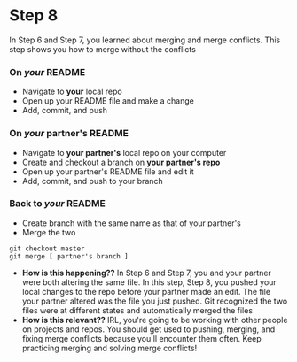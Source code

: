 # Step 8

In Step 6 and Step 7, you learned about merging and merge conflicts. This step shows you how to merge without the conflicts

### On *your* README
- Navigate to **your** local repo
- Open up your README file and make a change
- Add, commit, and push

### On *your* partner's README
- Navigate to **your partner's** local repo on your computer
- Create and checkout a branch on **your partner's repo**
- Open up your partner's README file and edit it
- Add, commit, and push to your branch

### Back to *your* README
- Create branch with the same name as that of your partner's
- Merge the two
```
git checkout master
git merge [ partner's branch ]
```
- **How is this happening??**
In Step 6 and Step 7, you and your partner were both altering the same file. In this step, Step 8, you pushed your local changes to the repo before your partner made an edit. The file your partner altered was the file you just pushed. Git recognized the two files were at different states and automatically merged the files
- **How is this relevant??**
IRL, you're going to be working with other people on projects and repos. You should get used to pushing, merging, and fixing merge conflicts because you'll encounter them often. Keep practicing merging and solving merge conflicts!

